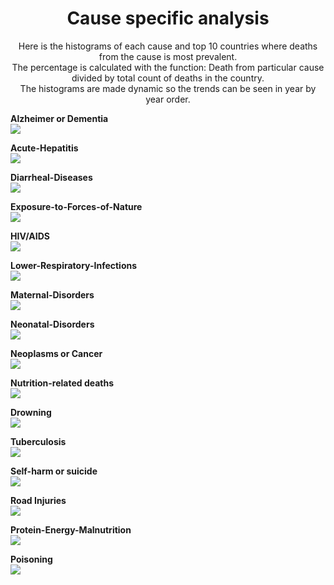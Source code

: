 <h1 align="center">Cause specific analysis</h1>

<p align="center">Here is the histograms of each cause and top 10 countries where deaths from the cause is most prevalent.<br /> 
The percentage is calculated with the function: Death from particular cause divided by total count of deaths in the country.<br />
The histograms are made dynamic so the trends can be seen in year by year order. <br /></p>


**Alzheimer or Dementia**<br />
![](https://github.com/Yershat/gifs/blob/master/Alzheimer.gif)

**Acute-Hepatitis**<br />
![](https://github.com/Yershat/gifs/blob/master/Acute-Hepatitis.gif)

**Diarrheal-Diseases**<br />
![](https://github.com/Yershat/gifs/blob/master/Diarrheal-Diseases.gif)

**Exposure-to-Forces-of-Nature**<br />
![](https://github.com/Yershat/gifs/blob/master/Exposure-to-Forces-of-Nature.gif)

**HIV/AIDS**<br />
![](https://github.com/Yershat/gifs/blob/master/HIVAIDS.gif)

**Lower-Respiratory-Infections**<br />
![](https://github.com/Yershat/gifs/blob/master/Lower-Respiratory-Infections.gif)

**Maternal-Disorders**<br />
![](https://github.com/Yershat/gifs/blob/master/Maternal-Disorders.gif)

**Neonatal-Disorders**<br />
![](https://github.com/Yershat/gifs/blob/master/Neonatal-Disorders.gif)

**Neoplasms or Cancer**<br />
![](https://github.com/Yershat/gifs/blob/master/Neoplasms.gif)

**Nutrition-related deaths**<br />
![](https://github.com/Yershat/gifs/blob/master/nutrition.gif)


**Drowning**<br />
![](https://github.com/Yershat/gifs/blob/master/drowning.gif)

**Tuberculosis**<br />
![](https://github.com/Yershat/gifs/blob/master/Tuberculosis.gif)

**Self-harm or suicide**<br />
![](https://github.com/Yershat/gifs/blob/master/Self-harm.gif)

**Road Injuries**<br />
![](https://github.com/Yershat/gifs/blob/master/Road-Injuries.gif)

**Protein-Energy-Malnutrition**<br />
![](https://github.com/Yershat/gifs/blob/master/Protein-Energy-Malnutrition_.gif)

**Poisoning**<br />
![](https://github.com/Yershat/gifs/blob/master/Poisonings.gif)




